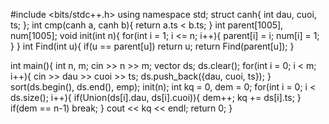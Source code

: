 #include <bits/stdc++.h>
using namespace std;
struct canh{
    int dau, cuoi, ts;
};
int cmp(canh a, canh b){
    return a.ts < b.ts;
}
int parent[1005], num[1005];
void init(int n){
    for(int i = 1; i <= n; i++){
        parent[i] = i;
        num[i] = 1;
    }
}
int Find(int u){
    if(u == parent[u]) return u;
    return Find(parent[u]);
}

int main(){
    int n, m;
    cin >> n >> m;
    vector<canh> ds;
    ds.clear();
    for(int i = 0; i < m; i++){
        cin >> dau >> cuoi >> ts;
        ds.push_back({dau, cuoi, ts});
    }
    sort(ds.begin(), ds.end(), emp);
    init(n);
    int kq = 0, dem = 0;
    for(int i = 0; i < ds.size(); i++){
        if(Union(ds[i].dau, ds[i].cuoi)){
            dem++;
            kq += ds[i].ts;
        }
        if(dem == n-1) break;
    }
    cout << kq << endl;
    return 0;
}